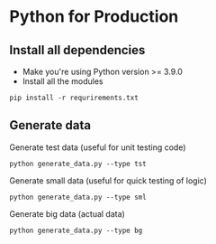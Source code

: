 # Python for Production

## Install all dependencies

- Make you're using Python version >= 3.9.0
- Install all the modules

```
pip install -r requrirements.txt
```

## Generate data

Generate test data (useful for unit testing code)

```
python generate_data.py --type tst
```

Generate small data (useful for quick testing of logic)

```
python generate_data.py --type sml
```

Generate big data (actual data)

```
python generate_data.py --type bg
```
